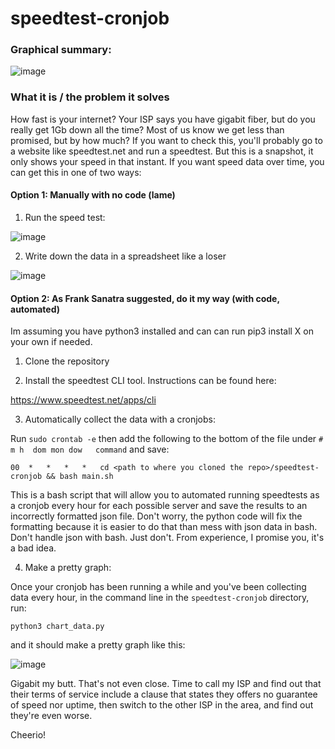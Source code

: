 # speedtest-cronjob

### Graphical summary:

![image](https://github.com/quetzelquot/speedtest-cronjob/assets/53280166/5bee204c-4763-4c7a-84fe-26d5eac43c07)


### What it is / the problem it solves

How fast is your internet? Your ISP says you have gigabit fiber, but do you really get 1Gb down all the time? Most of us know we get less than promised, but by how much? If you want to check this, you'll probably go to a website like speedtest.net and run a speedtest. But this is a snapshot, it only shows your speed in that instant. If you want speed data over time, you can get this in one of two ways:

#### Option 1: Manually with no code (lame)

1. Run the speed test:

![image](https://github.com/quetzelquot/speedtest-cronjob/assets/53280166/3badb151-8b80-4305-a8b0-626fc342751e)

2. Write down the data in a spreadsheet like a loser

![image](https://github.com/quetzelquot/speedtest-cronjob/assets/53280166/433fcea3-705d-4241-bfe8-a35959cbfa39)

#### Option 2: As Frank Sanatra suggested, do it my way (with code, automated)

Im assuming you have python3 installed and can can run pip3 install X on your own if needed.

1. Clone the repository

2. Install the speedtest CLI tool. Instructions can be found here:

https://www.speedtest.net/apps/cli

3. Automatically collect the data with a cronjobs:

Run `sudo crontab -e` then add the following to the bottom of the file under `# m h  dom mon dow   command` and save:

```
00	*	*	*	*	cd <path to where you cloned the repo>/speedtest-cronjob && bash main.sh
```

This is a bash script that will allow you to automated running speedtests as a cronjob every hour for each possible server and save the results to an incorrectly formatted json file. Don't worry, the python code will fix the formatting because it is easier to do that than mess with json data in bash. Don't handle json with bash. Just don't. From experience, I promise you, it's a bad idea.

4. Make a pretty graph:

Once your cronjob has been running a while and you've been collecting data every hour, in the command line in the `speedtest-cronjob` directory, run:

```
python3 chart_data.py
```

and it should make a pretty graph like this:

![image](https://github.com/quetzelquot/speedtest-cronjob/assets/53280166/2ed51322-71bf-4505-b2ff-2e7199efb53e)

Gigabit my butt. That's not even close. Time to call my ISP and find out that their terms of service include a clause that states they offers no guarantee of speed nor uptime, then switch to the other ISP in the area, and find out they're even worse.

Cheerio!

